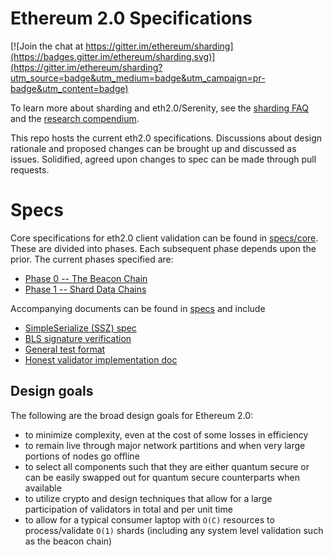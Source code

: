 # Ethereum 2.0 Specifications

[![Join the chat at https://gitter.im/ethereum/sharding](https://badges.gitter.im/ethereum/sharding.svg)](https://gitter.im/ethereum/sharding?utm_source=badge&utm_medium=badge&utm_campaign=pr-badge&utm_content=badge)

To learn more about sharding and eth2.0/Serenity, see the [sharding FAQ](https://github.com/ethereum/wiki/wiki/Sharding-FAQs) and the [research compendium](https://notes.ethereum.org/s/H1PGqDhpm).

This repo hosts the current eth2.0 specifications. Discussions about design rationale and proposed changes can be brought up and discussed as issues. Solidified, agreed upon changes to spec can be made through pull requests.

# Specs

Core specifications for eth2.0 client validation can be found in [specs/core](specs/core). These are divided into phases. Each subsequent phase depends upon the prior. The current phases specified are:
* [Phase 0 -- The Beacon Chain](specs/core/0_beacon-chain.md)
* [Phase 1 -- Shard Data Chains](specs/core/1_shard-data-chains.md)

Accompanying documents can be found in [specs](specs) and include
* [SimpleSerialize (SSZ) spec](specs/simple-serialize.md)
* [BLS signature verification](specs/bls_signature.md)
* [General test format](specs/test-format.md)
* [Honest validator implementation doc](specs/validator/0_beacon-chain-validator.md)

## Design goals
The following are the broad design goals for Ethereum 2.0:
* to minimize complexity, even at the cost of some losses in efficiency
* to remain live through major network partitions and when very large portions of nodes go offline
* to select all components such that they are either quantum secure or can be easily swapped out for quantum secure counterparts when available
* to utilize crypto and design techniques that allow for a large participation of validators in total and per unit time
* to allow for a typical consumer laptop with `O(C)` resources to process/validate `O(1)` shards (including any system level validation such as the beacon chain)
